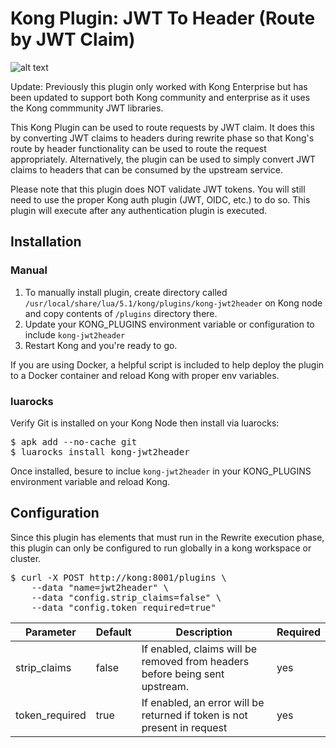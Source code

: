 # Kong Plugin: JWT To Header (Route by JWT Claim)
![alt text](https://github.com/yesinteractive/kong-jwt2header/blob/master/banner-jwt2header.png "Kong Jwt2header plugin")

Update: Previously this plugin only worked with Kong Enterprise but has been updated to support both Kong community and enterprise as it uses the Kong commmunity JWT libraries.

This Kong Plugin can be used to route requests by JWT claim. It does this by converting JWT claims to headers during rewrite phase so 
that Kong's route by header functionality can be used to route the request appropriately. Alternatively, the plugin can be used to 
simply convert JWT claims to headers that can be consumed by the upstream service. 

Please note that this plugin does NOT validate JWT tokens. You will still need to use the proper Kong auth plugin (JWT, OIDC, etc.) to do so. This plugin will execute after any authentication
plugin is executed.

## Installation

### Manual

1. To manually install plugin, create directory called `/usr/local/share/lua/5.1/kong/plugins/kong-jwt2header` on Kong node and copy contents of `/plugins` directory there.
2. Update your KONG_PLUGINS environment variable or configuration to include `kong-jwt2header`
3. Restart Kong and you're ready to go.

If you are using Docker, a helpful script is included to help deploy the plugin to a Docker container and reload Kong with proper env variables.

### luarocks

Verify Git is installed on your Kong Node then install via luarocks:

<pre>
$ apk add --no-cache git
$ luarocks install kong-jwt2header
</pre>

Once installed, besure to inclue `kong-jwt2header` in your KONG_PLUGINS environment variable and reload Kong.


## Configuration

Since this plugin has elements that must run in the Rewrite execution phase, this plugin can only be configured to run globally in a kong workspace or cluster.

<pre>
$ curl -X POST http://kong:8001/plugins \
    --data "name=jwt2header" \
    --data "config.strip_claims=false" \
    --data "config.token_required=true"
</pre>


| Parameter     | Default     | Description  |  Required  |
| ------------- |-------------|------------- |-------------| 
| strip\_claims | false |  If enabled, claims will be removed from headers before being sent upstream. | yes
| token\_required      | true     |   If enabled, an error will be returned if token is not present in request | yes

